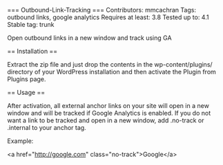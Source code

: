 === Outbound-Link-Tracking ===
Contributors: mmcachran
Tags: outbound links, google analytics
Requires at least: 3.8
Tested up to: 4.1
Stable tag: trunk

Open outbound links in a new window and track using GA

== Installation ==

Extract the zip file and just drop the contents in the wp-content/plugins/ directory of your WordPress installation and then activate the Plugin from Plugins page.

== Usage ==

After activation, all external anchor links on your site will open in a new window and will be tracked if Google Analytics is enabled.  If you do not want a link to be tracked and open in a new window, add .no-track or .internal to your anchor tag.

Example:

&lt;a href="http://google.com" class="no-track"&gt;Google&lt;/a&gt;
